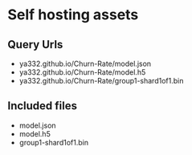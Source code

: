 # Self hosting assets
## Query Urls
- ya332.github.io/Churn-Rate/model.json
- ya332.github.io/Churn-Rate/model.h5
- ya332.github.io/Churn-Rate/group1-shard1of1.bin
## Included files
- model.json
- model.h5
- group1-shard1of1.bin

